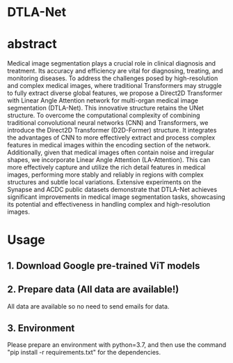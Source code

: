 # DTLA-Net
# abstract
Medical image segmentation plays a crucial role in clinical diagnosis and treatment. Its accuracy and efficiency are vital for diagnosing, treating, and monitoring diseases. To address the challenges posed by high-resolution and complex medical images, where traditional Transformers may struggle to fully extract diverse global features, we propose a Direct2D Transformer with Linear Angle Attention network for multi-organ medical image segmentation (DTLA-Net). This innovative structure retains the UNet structure. To overcome the computational complexity of combining traditional convolutional neural networks (CNN) and Transformers, we introduce the Direct2D Transformer (D2D-Former) structure. It integrates the advantages of CNN to more effectively extract and process complex features in medical images within the encoding section of the network.  Additionally, given that medical images often contain noise and irregular shapes, we incorporate Linear Angle Attention (LA-Attention). This can more effectively capture and utilize the rich detail features in medical images, performing more stably and reliably in regions with complex structures and subtle local variations. Extensive experiments on the Synapse and ACDC public datasets demonstrate that DTLA-Net achieves significant improvements in medical image segmentation tasks, showcasing its potential and effectiveness in handling complex and high-resolution images.
# Usage
## 1. Download Google pre-trained ViT models

## 2. Prepare data (All data are available!)
 All data are available so no need to send emails for data.
## 3. Environment
   Please prepare an environment with python=3.7, and then use the command "pip install -r requirements.txt" for the dependencies.
